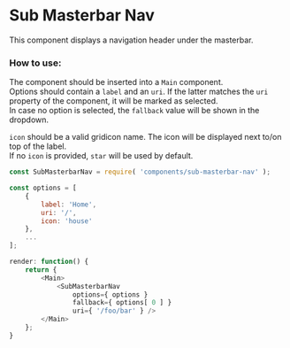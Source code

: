 Sub Masterbar Nav
=================

This component displays a navigation header under the masterbar.

### How to use:

The component should be inserted into a `Main` component.  
Options should contain a `label` and an `uri`. If the latter matches the `uri` property of the component, it will be marked as selected.  
In case no option is selected, the `fallback` value will be shown in the dropdown.

`icon` should be a valid gridicon name. The icon will be displayed next to/on top of the label.  
If no `icon` is provided, `star` will be used by default.

```js
const SubMasterbarNav = require( 'components/sub-masterbar-nav' );

const options = [
    {
        label: 'Home',
        uri: '/',
        icon: 'house'
    },
    ...
];

render: function() {
    return {
        <Main>
            <SubMasterbarNav
                options={ options }
                fallback={ options[ 0 ] }
                uri={ '/foo/bar' } />
        </Main>
    };
}
```
